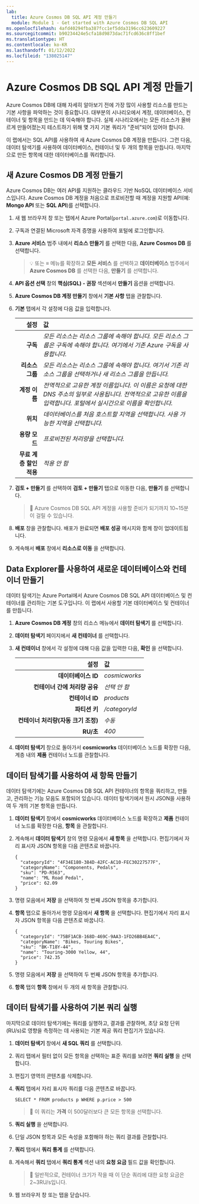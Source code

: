 ```yaml
---
lab:
  title: Azure Cosmos DB SQL API 계정 만들기
  module: Module 1 - Get started with Azure Cosmos DB SQL API
ms.openlocfilehash: 4afd40294fba387fcc1ef5dda3196cc623609227
ms.sourcegitcommit: b90234424e5cfa18d9873dac71fcd636c8ff1bef
ms.translationtype: HT
ms.contentlocale: ko-KR
ms.lasthandoff: 01/12/2022
ms.locfileid: "138025147"
---
```

# <a name="create-an-azure-cosmos-db-sql-api-account"></a>Azure Cosmos DB SQL API 계정 만들기

Azure Cosmos DB에 대해 자세히 알아보기 전에 가장 많이 사용할 리소스를 만드는 기본 사항을 파악하는 것이 중요합니다. 대부분의 시나리오에서 계정, 데이터베이스, 컨테이너 및 항목을 만드는 데 익숙해야 합니다. 실제 시나리오에서는 모든 리소스가 올바르게 만들어졌는지 테스트하기 위해 몇 가지 기본 쿼리가 "준비"되어 있어야 합니다.

이 랩에서는 SQL API를 사용하여 새 Azure Cosmos DB 계정을 만듭니다. 그런 다음, 데이터 탐색기를 사용하여 데이터베이스, 컨테이너 및 두 개의 항목을 만듭니다. 마지막으로 만든 항목에 대한 데이터베이스를 쿼리합니다.

## <a name="create-a-new-azure-cosmos-db-account"></a>새 Azure Cosmos DB 계정 만들기

Azure Cosmos DB는 여러 API를 지원하는 클라우드 기반 NoSQL 데이터베이스 서비스입니다. Azure Cosmos DB 계정을 처음으로 프로비전할 때 계정을 지원할 API(예: **Mongo API** 또는 **SQL API**)를 선택합니다.

1. 새 웹 브라우저 창 또는 탭에서 Azure Portal(``portal.azure.com``)로 이동합니다.

1. 구독과 연결된 Microsoft 자격 증명을 사용하여 포털에 로그인합니다.

1. **Azure 서비스** 범주 내에서 **리소스 만들기** 를 선택한 다음, **Azure Cosmos DB** 를 선택합니다.

    > &#128161; 또는 **&#8801;** 메뉴를 확장하고 **모든 서비스** 를 선택하고 **데이터베이스** 범주에서 **Azure Cosmos DB** 를 선택한 다음, **만들기** 를 선택합니다.

1. **API 옵션 선택** 창의 **핵심(SQL) - 권장** 섹션에서 **만들기** 옵션을 선택합니다.

1. **Azure Cosmos DB 계정 만들기** 창에서 **기본 사항** 탭을 관찰합니다.

1. **기본** 탭에서 각 설정에 다음 값을 입력합니다.

    | **설정** | **값** |
    | --: | :-- |
    | **구독** | *모든 리소스는 리소스 그룹에 속해야 합니다. 모든 리소스 그룹은 구독에 속해야 합니다. 여기에서 기존 Azure 구독을 사용합니다.* |
    | **리소스 그룹** | *모든 리소스는 리소스 그룹에 속해야 합니다. 여기서 기존 리소스 그룹을 선택하거나 새 리소스 그룹을 만듭니다.* |
    | **계정 이름** | *전역적으로 고유한 계정 이름입니다. 이 이름은 요청에 대한 DNS 주소의 일부로 사용됩니다. 전역적으로 고유한 이름을 입력합니다. 포털에서 실시간으로 이름을 확인합니다.* |
    | **위치** | *데이터베이스를 처음 호스트할 지역을 선택합니다. 사용 가능한 지역을 선택합니다.* |
    | **용량 모드** | *프로비전된 처리량을 선택합니다.* |
    | **무료 계층 할인 적용** | *적용 안 함* |

1. **검토 + 만들기** 를 선택하여 **검토 + 만들기** 탭으로 이동한 다음, **만들기** 를 선택합니다.

    > &#128221; Azure Cosmos DB SQL API 계정을 사용할 준비가 되기까지 10~15분이 걸릴 수 있습니다.

1. **배포** 창을 관찰합니다. 배포가 완료되면 **배포 성공** 메시지와 함께 창이 업데이트됩니다.

1. 계속해서 **배포** 창에서 **리소스로 이동** 을 선택합니다.

## <a name="use-the-data-explorer-to-create-a-new-database-and-container"></a>Data Explorer를 사용하여 새로운 데이터베이스와 컨테이너 만들기

데이터 탐색기는 Azure Portal에서 Azure Cosmos DB SQL API 데이터베이스 및 컨테이너를 관리하는 기본 도구입니다. 이 랩에서 사용할 기본 데이터베이스 및 컨테이너를 만듭니다.

1. **Azure Cosmos DB 계정** 창의 리소스 메뉴에서 **데이터 탐색기** 를 선택합니다.

1. **데이터 탐색기** 페이지에서 **새 컨테이너** 를 선택합니다.

1. **새 컨테이너** 창에서 각 설정에 대해 다음 값을 입력한 다음, **확인** 을 선택합니다.

    | **설정** | **값** |
    | --: | :-- |
    | **데이터베이스 ID** | *cosmicworks* |
    | **컨테이너 간에 처리량 공유** | *선택 안 함* |
    | **컨테이너 ID** | *products* |
    | **파티션 키** | */categoryId* |
    | **컨테이너 처리량(자동 크기 조정)** | *수동* |
    | **RU/초** | *400* |

1. **데이터 탐색기** 창으로 돌아가서 **cosmicworks** 데이터베이스 노드를 확장한 다음, 계층 내의 **제품** 컨테이너 노드를 관찰합니다.

## <a name="use-the-data-explorer-to-create-new-items"></a>데이터 탐색기를 사용하여 새 항목 만들기

데이터 탐색기에는 Azure Cosmos DB SQL API 컨테이너의 항목을 쿼리하고, 만들고, 관리하는 기능 모음도 포함되어 있습니다. 데이터 탐색기에서 원시 JSON을 사용하여 두 개의 기본 항목을 만듭니다.

1. **데이터 탐색기** 창에서 **cosmicworks** 데이터베이스 노드를 확장하고 **제품** 컨테이너 노드를 확장한 다음, **항목** 을 관찰합니다.

1. 계속해서 **데이터 탐색기** 창의 명령 모음에서 **새 항목** 을 선택합니다. 편집기에서 자리 표시자 JSON 항목을 다음 콘텐츠로 바꿉니다.

    ```
    {
      "categoryId": "4F34E180-384D-42FC-AC10-FEC30227577F",
      "categoryName": "Components, Pedals",
      "sku": "PD-R563",
      "name": "ML Road Pedal",
      "price": 62.09
    }
    ```

1. 명령 모음에서 **저장** 을 선택하여 첫 번째 JSON 항목을 추가합니다.

1. **항목** 탭으로 돌아가서 명령 모음에서 **새 항목** 을 선택합니다. 편집기에서 자리 표시자 JSON 항목을 다음 콘텐츠로 바꿉니다.

    ```
    {
      "categoryId": "75BF1ACB-168D-469C-9AA3-1FD26BB4EA4C",
      "categoryName": "Bikes, Touring Bikes",
      "sku": "BK-T18Y-44",
      "name": "Touring-3000 Yellow, 44",
      "price": 742.35
    }
    ```

1. 명령 모음에서 **저장** 을 선택하여 두 번째 JSON 항목을 추가합니다.

1. **항목** 탭의 **항목** 창에서 두 개의 새 항목을 관찰합니다.

## <a name="use-the-data-explorer-to-issue-a-basic-query"></a>데이터 탐색기를 사용하여 기본 쿼리 실행

마지막으로 데이터 탐색기에는 쿼리를 실행하고, 결과를 관찰하며, 초당 요청 단위(RU/s)로 영향을 측정하는 데 사용되는 기본 제공 쿼리 편집기가 있습니다.

1. **데이터 탐색기** 창에서 **새 SQL 쿼리** 를 선택합니다.

1. 쿼리 탭에서 필터 없이 모든 항목을 선택하는 표준 쿼리를 보려면 **쿼리 실행** 을 선택합니다.

1. 편집기 영역의 콘텐츠를 삭제합니다.

1. **쿼리** 탭에서 자리 표시자 쿼리를 다음 콘텐츠로 바꿉니다.

    ```
    SELECT * FROM products p WHERE p.price > 500
    ```

    > &#128221; 이 쿼리는 **가격** 이 500달러보다 큰 모든 항목을 선택합니다.

1. **쿼리 실행** 을 선택합니다.

1. 단일 JSON 항목과 모든 속성을 포함해야 하는 쿼리 결과를 관찰합니다.

1. **쿼리** 탭에서 **쿼리 통계** 를 선택합니다.

1. 계속해서 **쿼리** 탭에서 **쿼리 통계** 섹션 내의 **요청 요금** 필드 값을 확인합니다.

    > &#128221; 일반적으로, 컨테이너 크기가 작을 때 이 단순 쿼리에 대한 요청 요금은 2~3RU/s입니다.

1. 웹 브라우저 창 또는 탭을 닫습니다.
